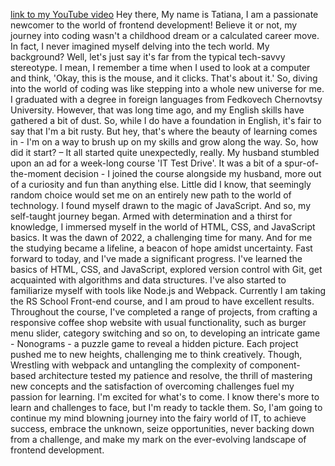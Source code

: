 [link to my YouTube video](https://youtu.be/uJQMlCJasOU)
Hey there, My name is Tatiana, I am a passionate newcomer to the world of frontend development!
Believe it or not, my journey into coding wasn't a childhood dream or a calculated career move. In fact, I never imagined myself delving into the tech world. My background? 
Well, let's just say it's far from the typical tech-savvy stereotype. I mean, I remember a time when I used to look at a computer and think, 'Okay, this is the mouse, and it clicks. That's about it.' 
So, diving into the world of coding was like stepping into a whole new universe for me. 
I graduated with a degree in foreign languages from Fedkovech Chernovtsy University. However, that was long time ago, and my English skills have gathered a bit of dust. 
So, while I do have a foundation in English, it's fair to say that I'm a bit rusty. But hey, that's where the beauty of learning comes in - I'm on a way to brush up on my skills and grow along the way.
So, how did it start? – 
It all started quite unexpectedly, really. My husband stumbled upon an ad for a week-long course 'IT Test Drive'. It was a bit of a spur-of-the-moment decision - I joined the course alongside my husband, more out of a curiosity and fun than anything else. Little did I know, that seemingly random choice would set me on an entirely new path to the world of technology.
I found myself drawn to the magic of JavaScript. And so, my self-taught journey began. Armed with determination and a thirst for knowledge, I immersed myself in the world of HTML, CSS, and JavaScript basics. It was the dawn of 2022, a challenging time for many. And for me the studying became a lifeline, a beacon of hope amidst uncertainty.
Fast forward to today, and I've made a significant progress. I've learned the basics of HTML, CSS, and JavaScript, explored version control with Git, get acquainted with algorithms and data structures. I've also started to familiarize myself with tools like Node.js and Webpack.
Currently I am taking the RS School Front-end course, and I am proud to have excellent results. Throughout the course, I've completed a range of projects, from crafting a responsive coffee shop website with usual functionality, such as burger menu slider, category switching and so on, to developing an intricate game -  Nonograms - a puzzle game to reveal a hidden picture. 
Each project pushed me to new heights, challenging me to think creatively.
Though, Wrestling with webpack and untangling the complexity of component-based architecture tested my patience and resolve, the thrill of mastering new concepts and the satisfaction of overcoming challenges fuel my passion for learning. 
I'm excited for what's to come. I know there's more to learn and challenges to face, but I'm ready to tackle them. 
So, I'am going to continue my mind blowning journey into the fairy world of IT, to achieve success, embrace the unknown, seize opportunities, never backing down from a challenge, and make my mark on the ever-evolving landscape of frontend development.


